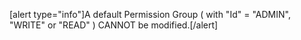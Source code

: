 [alert type="info"]A default Permission Group ( with "Id" = "ADMIN",  "WRITE" or "READ" ) CANNOT be modified.[/alert]